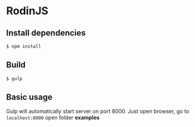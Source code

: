 # RodinJS

## Install dependencies

```sh
$ npm install
```

## Build

```sh
$ gulp
```

## Basic usage

Gulp will automatically start server on port 8000. Just open browser, go to ```localhost:8000``` open folder **examples**
